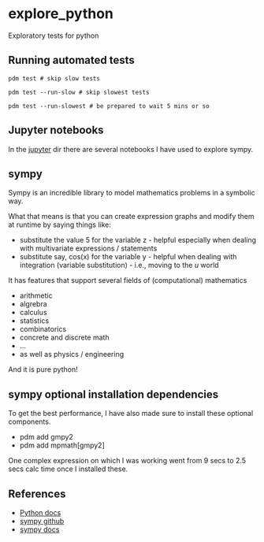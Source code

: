 # explore_python
Exploratory tests for python

## Running automated tests

```
pdm test # skip slow tests

pdm test --run-slow # skip slowest tests

pdm test --run-slowest # be prepared to wait 5 mins or so
```

## Jupyter notebooks

In the [jupyter](./jupyter/) dir there are several notebooks I have used to explore sympy.

## sympy

Sympy is an incredible library to model mathematics problems in a symbolic way.

What that means is that you can create expression graphs and modify them at runtime by saying things like:
* substitute the value 5 for the variable z - helpful especially when dealing with multivariate expressions / statements
* substitute say, cos(x) for the variable y - helpful when dealing with integration (variable substitution) - i.e., moving to the _u_ world

It has features that support several fields of (computational) mathematics
* arithmetic
* algrebra
* calculus
* statistics
* combinatorics
* concrete and discrete math
* ...
* as well as physics / engineering

And it is pure python!

## sympy optional installation dependencies

To get the best performance, I have also made sure to install these optional components.

* pdm add gmpy2
* pdm add mpmath[gmpy2]

One complex expression on which I was working went from 9 secs to 2.5 secs calc time once I installed these.

## References

* [Python docs](https://docs.python.org/)
* [sympy github](https://github.com/sympy/sympy/)
* [sympy docs](https://docs.sympy.org/)
